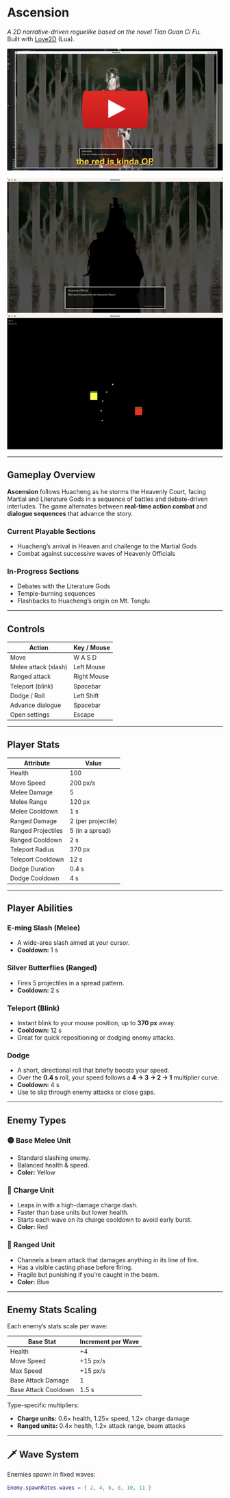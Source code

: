 # Ascension

*A 2D narrative-driven roguelike based on the novel Tian Guan Ci Fu.*  
Built with [Love2D](https://love2d.org/) (Lua).

[![Ascension Gameplay Walkthrough](resources/images/youtube.png)](https://youtu.be/1ZFHpS1bF18)

![Gameplay Screenshot 1](resources/images/ascension2.png)
![Gameplay Screenshot 3](resources/images/ascension3.png)



---

## Gameplay Overview

**Ascension** follows Huacheng as he storms the Heavenly Court, facing Martial and Literature Gods in a sequence of battles and debate-driven interludes. The game alternates between **real-time action combat** and **dialogue sequences** that advance the story.

### Current Playable Sections

- Huacheng’s arrival in Heaven and challenge to the Martial Gods  
- Combat against successive waves of Heavenly Officials

### In-Progress Sections

- Debates with the Literature Gods  
- Temple-burning sequences  
- Flashbacks to Huacheng’s origin on Mt. Tonglu  

---

## Controls

| Action               | Key / Mouse   |
|----------------------|---------------|
| Move                 | W A S D       |
| Melee attack (slash) | Left Mouse    |
| Ranged attack        | Right Mouse   |
| Teleport (blink)     | Spacebar      |
| Dodge / Roll         | Left Shift    |
| Advance dialogue     | Spacebar      |
| Open settings        | Escape        |

---

## Player Stats

| Attribute            | Value              |
|----------------------|--------------------|
| Health               | 100                |
| Move Speed           | 200 px/s           |
| Melee Damage         | 5                  |
| Melee Range          | 120 px             |
| Melee Cooldown       | 1 s                |
| Ranged Damage        | 2 (per projectile) |
| Ranged Projectiles   | 5 (in a spread)    |
| Ranged Cooldown      | 2 s                |
| Teleport Radius      | 370 px             |
| Teleport Cooldown    | 12 s               |
| Dodge Duration       | 0.4 s              |
| Dodge Cooldown       | 4 s                |

---

## Player Abilities

### E-ming Slash (Melee)  
- A wide-area slash aimed at your cursor.  
- **Cooldown:** 1 s  

### Silver Butterflies (Ranged)  
- Fires 5 projectiles in a spread pattern.  
- **Cooldown:** 2 s  

### Teleport (Blink)  
- Instant blink to your mouse position, up to **370 px** away.  
- **Cooldown:** 12 s  
- Great for quick repositioning or dodging enemy attacks.  

### Dodge
- A short, directional roll that briefly boosts your speed.  
- Over the **0.4 s** roll, your speed follows a **4 → 3 → 2 → 1** multiplier curve.  
- **Cooldown:** 4 s  
- Use to slip through enemy attacks or close gaps.

---

## Enemy Types

### 🟡 Base Melee Unit  
- Standard slashing enemy.  
- Balanced health & speed.  
- **Color:** Yellow  

### 🔴 Charge Unit  
- Leaps in with a high-damage charge dash.  
- Faster than base units but lower health.  
- Starts each wave on its charge cooldown to avoid early burst.  
- **Color:** Red  

### 🔵 Ranged Unit  
- Channels a beam attack that damages anything in its line of fire.  
- Has a visible casting phase before firing.  
- Fragile but punishing if you’re caught in the beam.  
- **Color:** Blue  

---

## Enemy Stats Scaling

Each enemy’s stats scale per wave:

| Base Stat             | Increment per Wave |
|-----------------------|--------------------|
| Health                | +4                 |
| Move Speed            | +15 px/s           |
| Max Speed             | +15 px/s           |
| Base Attack Damage    | 1                  |
| Base Attack Cooldown  | 1.5 s              |

Type-specific multipliers:

- **Charge units:** 0.6× health, 1.25× speed, 1.2× charge damage  
- **Ranged units:** 0.4× health, 1.2× attack range, beam attacks  

---

## 🗡️ Wave System

Enemies spawn in fixed waves:

```lua
Enemy.spawnRates.waves = { 2, 4, 6, 8, 10, 11 }